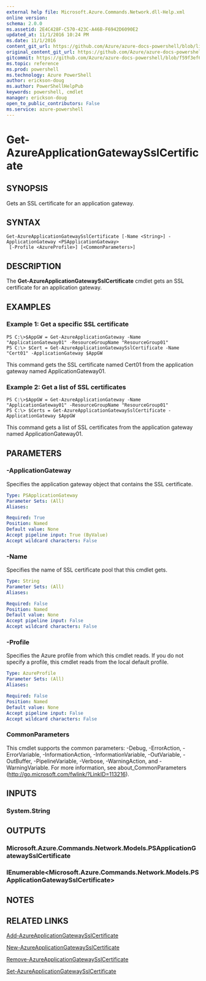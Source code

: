 ```yaml
---
external help file: Microsoft.Azure.Commands.Network.dll-Help.xml
online version: 
schema: 2.0.0
ms.assetid: 2E4C428F-C570-423C-A46B-F6942D6090E2
updated_at: 11/1/2016 10:24 PM
ms.date: 11/1/2016
content_git_url: https://github.com/Azure/azure-docs-powershell/blob/live/azureps-cmdlets-docs/ResourceManager/AzureRM.Network/v0.9.8/Get-AzureApplicationGatewaySslCertificate.md
original_content_git_url: https://github.com/Azure/azure-docs-powershell/blob/live/azureps-cmdlets-docs/ResourceManager/AzureRM.Network/v0.9.8/Get-AzureApplicationGatewaySslCertificate.md
gitcommit: https://github.com/Azure/azure-docs-powershell/blob/f59f3ef60bc592383812213e69fd77ba950759ed/azureps-cmdlets-docs/ResourceManager/AzureRM.Network/v0.9.8/Get-AzureApplicationGatewaySslCertificate.md
ms.topic: reference
ms.prod: powershell
ms.technology: Azure PowerShell
author: erickson-doug
ms.author: PowerShellHelpPub
keywords: powershell, cmdlet
manager: erickson-doug
open_to_public_contributors: False
ms.service: azure-powershell
---
```


# Get-AzureApplicationGatewaySslCertificate

## SYNOPSIS
Gets an SSL certificate for an application gateway.

## SYNTAX

```
Get-AzureApplicationGatewaySslCertificate [-Name <String>] -ApplicationGateway <PSApplicationGateway>
 [-Profile <AzureProfile>] [<CommonParameters>]
```

## DESCRIPTION
The **Get-AzureApplicationGatewaySslCertificate** cmdlet gets an SSL certificate for an application gateway.

## EXAMPLES

### Example 1: Get a specific SSL certificate
```
PS C:\>$AppGW = Get-AzureApplicationGateway -Name "ApplicationGateway01" -ResourceGroupName "ResourceGroup01"
PS C:\> $Cert = Get-AzureApplicationGatewaySslCertificate -Name "Cert01" -ApplicationGateway $AppGW
```

This command gets the SSL certificate named Cert01 from the application gateway named ApplicationGateway01.

### Example 2: Get a list of SSL certificates
```
PS C:\>$AppGW = Get-AzureApplicationGateway -Name "ApplicationGateway01" -ResourceGroupName "ResourceGroup01"
PS C:\> $Certs = Get-AzureApplicationGatewaySslCertificate -ApplicationGateway $AppGW
```

This command gets a list of SSL certificates from the application gateway named ApplicationGateway01.

## PARAMETERS

### -ApplicationGateway
Specifies the application gateway object that contains the SSL certificate.

```yaml
Type: PSApplicationGateway
Parameter Sets: (All)
Aliases: 

Required: True
Position: Named
Default value: None
Accept pipeline input: True (ByValue)
Accept wildcard characters: False
```

### -Name
Specifies the name of SSL certificate pool that this cmdlet gets.

```yaml
Type: String
Parameter Sets: (All)
Aliases: 

Required: False
Position: Named
Default value: None
Accept pipeline input: False
Accept wildcard characters: False
```

### -Profile
Specifies the Azure profile from which this cmdlet reads.
If you do not specify a profile, this cmdlet reads from the local default profile.

```yaml
Type: AzureProfile
Parameter Sets: (All)
Aliases: 

Required: False
Position: Named
Default value: None
Accept pipeline input: False
Accept wildcard characters: False
```

### CommonParameters
This cmdlet supports the common parameters: -Debug, -ErrorAction, -ErrorVariable, -InformationAction, -InformationVariable, -OutVariable, -OutBuffer, -PipelineVariable, -Verbose, -WarningAction, and -WarningVariable. For more information, see about_CommonParameters (http://go.microsoft.com/fwlink/?LinkID=113216).

## INPUTS

### System.String

## OUTPUTS

### Microsoft.Azure.Commands.Network.Models.PSApplicationGatewaySslCertificate

### IEnumerable<Microsoft.Azure.Commands.Network.Models.PSApplicationGatewaySslCertificate>

## NOTES

## RELATED LINKS

[Add-AzureApplicationGatewaySslCertificate](xref:ResourceManager/AzureRM.Network/v0.9.8/Add-AzureApplicationGatewaySslCertificate.md)

[New-AzureApplicationGatewaySslCertificate](xref:ResourceManager/AzureRM.Network/v0.9.8/New-AzureApplicationGatewaySslCertificate.md)

[Remove-AzureApplicationGatewaySslCertificate](xref:ResourceManager/AzureRM.Network/v0.9.8/Remove-AzureApplicationGatewaySslCertificate.md)

[Set-AzureApplicationGatewaySslCertificate](xref:ResourceManager/AzureRM.Network/v0.9.8/Set-AzureApplicationGatewaySslCertificate.md)


